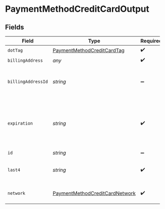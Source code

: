 # PaymentMethodCreditCardOutput


## Fields

| Field                                                                                   | Type                                                                                    | Required                                                                                | Description                                                                             | Example                                                                                 |
| --------------------------------------------------------------------------------------- | --------------------------------------------------------------------------------------- | --------------------------------------------------------------------------------------- | --------------------------------------------------------------------------------------- | --------------------------------------------------------------------------------------- |
| `dotTag`                                                                                | [PaymentMethodCreditCardTag](../../models/shared/paymentmethodcreditcardtag.md)         | :heavy_check_mark:                                                                      | N/A                                                                                     | credit_card                                                                             |
| `billingAddress`                                                                        | *any*                                                                                   | :heavy_check_mark:                                                                      | N/A                                                                                     |                                                                                         |
| `billingAddressId`                                                                      | *string*                                                                                | :heavy_minus_sign:                                                                      | The ID of credit card's billing address                                                 | D4g3h5tBuVYK9                                                                           |
| `expiration`                                                                            | *string*                                                                                | :heavy_check_mark:                                                                      | The expiration date of the credit card. TODO TO MAKE EXPIRATION REUSABLE                | 2025-03                                                                                 |
| `id`                                                                                    | *string*                                                                                | :heavy_minus_sign:                                                                      | N/A                                                                                     | X5h6j8uLpVGK0                                                                           |
| `last4`                                                                                 | *string*                                                                                | :heavy_check_mark:                                                                      | The last 4 digits of the credit card number.                                            | 1004                                                                                    |
| `network`                                                                               | [PaymentMethodCreditCardNetwork](../../models/shared/paymentmethodcreditcardnetwork.md) | :heavy_check_mark:                                                                      | The credit card network.                                                                | visa                                                                                    |